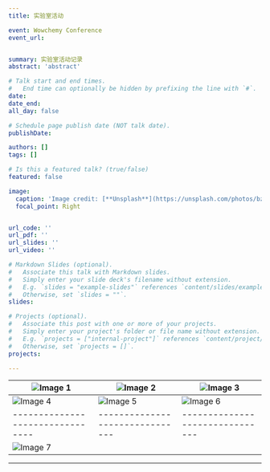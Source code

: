 ```yaml
---
title: 实验室活动

event: Wowchemy Conference
event_url:


summary: 实验室活动记录
abstract: 'abstract'

# Talk start and end times.
#   End time can optionally be hidden by prefixing the line with `#`.
date:
date_end:
all_day: false

# Schedule page publish date (NOT talk date).
publishDate:

authors: []
tags: []

# Is this a featured talk? (true/false)
featured: false

image:
  caption: 'Image credit: [**Unsplash**](https://unsplash.com/photos/bzdhc5b3Bxs)'
  focal_point: Right


url_code: ''
url_pdf: ''
url_slides: ''
url_video: ''

# Markdown Slides (optional).
#   Associate this talk with Markdown slides.
#   Simply enter your slide deck's filename without extension.
#   E.g. `slides = "example-slides"` references `content/slides/example-slides.md`.
#   Otherwise, set `slides = ""`.
slides:

# Projects (optional).
#   Associate this post with one or more of your projects.
#   Simply enter your project's folder or file name without extension.
#   E.g. `projects = ["internal-project"]` references `content/project/deep-learning/index.md`.
#   Otherwise, set `projects = []`.
projects:

---
```

| ![Image 1](pics/202306.jpg)    | ![Image 2](pics/202401.jpg)   | ![Image 3](pics/202406_1.jpg) |  
|--------------------------------|-------------------------------|-------------------------------|  
| ![Image 4](pics/202406_2.jpg)  | ![Image 5](pics/202406_3.jpg) | ![Image 6](pics/202406_4.jpg) |
|--------------------------------|-------------------------------|-------------------------------|
| ![Image 7](pics/202506_1.jpg)  |                               |                               |


---
